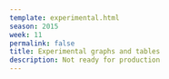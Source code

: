 ```yaml
---
template: experimental.html
season: 2015
week: 11
permalink: false
title: Experimental graphs and tables
description: Not ready for production
---
```


